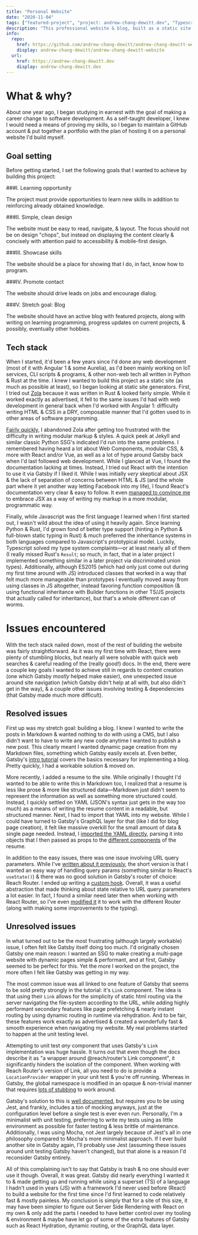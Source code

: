 ```yaml
---
title: "Personal Website"
date: "2020-11-04"
tags: ["featured-project", "project: andrew-chang-dewitt.dev", "Typescript", "Javascript", "SASS", "Gatsby", "CSS-modules", "Node", "Express", "Mocha", "Enzyme", "React Testing Library", "NGINX"]
description: "This professional website & blog, built as a static site with dynamically generated blog posts, resume, & portfolio. Self-hosted on a Ubuntu server with Nginx & a NodeJS/Express back-end for the contact form."
info:
  repo:
    href: https://github.com/andrew-chang-dewitt/andrew-chang-dewitt-website
    display: andrew-chang-dewitt/andrew-chang-dewitt-website
  url:
    href: https://andrew-chang-dewitt.dev
    display: andrew-chang-dewitt.dev
---
```


What & why?
===

About one year ago, I began studying in earnest with the goal of making a career change to software development. As a self-taught developer, I knew I would need a means of proving my skills, so I began to maintain a GitHub account & put together a portfolio with the plan of hosting it on a personal website I'd build myself.

Goal setting
---

Before getting started, I set the following goals that I wanted to achieve by building this project:

###I. Learning opportunity

The project must provide opportunities to learn new skills in addition to reinforcing already obtained knowledge.

###II. Simple, clean design

The website must be easy to read, navigate, & layout. The focus should not be on design "chops", but instead on displaying the content clearly & concisely with attention paid to accessibility & mobile-first design.

###III. Showcase skills

The website should be a place for showing that I do, in fact, know how to program.

###IV. Promote contact

The website should drive leads on jobs and encourage dialog.

###V. Stretch goal: Blog

The website should have an active blog with featured projects, along with writing on learning programming, progress updates on current projects, & possibly, eventually other hobbies.

Tech stack
---

When I started, it'd been a few years since I'd done any web development (most of it with Angular 1 & some Aurelia), as I'd been mainly working on IoT services, CLI scripts & programs, & other non-web tech all written in Python & Rust at the time. I knew I wanted to build this project as a static site (as much as possible at least), so I began looking at static site generators. First, I tried out [Zola](https://www.getzola.org/) because it was written in Rust & looked fairly simple. While it worked exactly as advertised, it fell to the same issues I'd had with web development in general back when I'd worked with Angular 1: difficulty writing HTML & CSS in a DRY, composable manner that I'd gotten used to in other areas of software programming.

[Fairly quickly](https://github.com/andrew-chang-dewitt/andrew-chang-dewitt-website/tree/36ed4171044b990741b69fb0e3c55700101c40e5), I abandoned Zola after getting too frustrated with the difficulty in writing modular markup & styles. A quick peek at Jekyll and similar classic Python SSG's indicated I'd run into the same problems. I remembered having heard a lot about Web Components, modular CSS, & more with React and/or Vue, as well as a lot of hype around Gatsby back when I'd last followed web development. While I glanced at Vue, I found the documentation lacking at times. Instead, I tried out React with the intention to use it via Gatsby if I liked it. While I was initially _very_ skeptical about JSX & the lack of separation of concerns between HTML & JS (and the whole part where it yet another way letting Facebook into my life), I found React's documentation very clear & easy to follow. It even [managed to convince me](https://reactjs.org/docs/introducing-jsx.html#why-jsx) to embrace JSX as a way of writing my markup in a more modular, programmatic way.

Finally, while Javascript was the first language I learned when I first started out, I wasn't wild about the idea of using it heavily again. Since learning Python & Rust, I'd grown fond of better type support (hinting in Python & full-blown static typing in Rust) & much preferred the inheritance systems in both languages compared to Javascript's prototypical model. Luckily, Typescript solved my type system complaints&mdash;or at least nearly all of them (I really missed Rust's `Result`; so much, in fact, that in a later project I implemented something similar in a later project via discriminated union types). Additionally, although ES2015 (which had only just come out during my first time around with JS) introduced classes that worked in a way that felt much more manageable than prototypes I eventually moved away from using classes in JS altogether, instead favoring function composition (& using functional inheritance with Builder functions in other TS/JS projects that actually called for inheritance), but that's a whole different can of worms.

Issues encountered
===

With the tech stack nailed down, most of the rest of building the website was fairly straightforward. As it was my first time with React, there were plenty of stumbling blocks, but nearly all were solvable with quick web searches & careful reading of the (really good!) docs. In the end, there were a couple key goals I wanted to achieve still in regards to content creation (one which Gatsby _mostly_ helped make easier), one unexpected issue around site navigation (which Gatsby didn't help at all with, but also didn't get in the way), & a couple other issues involving testing & dependencies (that Gatsby made much more difficult).

Resolved issues
---

First up was my stretch goal: building a blog. I knew I wanted to write the posts in Markdown & wanted nothing to do with using a CMS, but I also didn't want to have to write any new code anytime I wanted to publish a new post. This clearly meant I wanted dynamic page creation from my Markdown files, something which Gatsby easily excels at. Even better, Gatsby's [intro tutorial](https://www.gatsbyjs.com/tutorial/part-seven/) covers the basics necessary for implementing a blog. Pretty quickly, I had a workable solution & moved on.

More recently, I added a resume to the site. While originally I thought I'd wanted to be able to write this in Markdown too, I realized that a resume is less like prose & more like structured data&mdash;Markdown just didn't seem to represent the information as well as something more structured could. Instead, I quickly settled on YAML (JSON's syntax just gets in the way too much) as a means of writing the resume content in a readable, but structured manner. Next, I had to import that YAML into my website. While I could have turned to Gatsby's GraphQL layer for that (like I did for blog page creation), it felt like massive overkill for the small amount of data & single page needed. Instead, I [imported the YAML directly](https://github.com/andrew-chang-dewitt/andrew-chang-dewitt-website/blob/022174b91a5b0814e0fa209e44e00b51cd192094/src/components/pages/Resume.tsx#L10), parsing it into objects that I then passed as props to the [different components](https://github.com/andrew-chang-dewitt/andrew-chang-dewitt-website/tree/022174b91a5b0814e0fa209e44e00b51cd192094/src/components/resume) of the resume.

In addition to the easy issues, there was one issue involving URL query parameters. While I've [written about it previously](https://andrew-chang-dewitt.dev/blog/posts/gatsby-query-parameters), the short version is that I wanted an easy way of handling query params (something similar to React's `useState()`) & there was no good solution in Gatsby's router of choice: Reach Router. I ended up writing a [custom hook](https://github.com/andrew-chang-dewitt/andrew-chang-dewitt-website/blob/984177220baf696d31fc71fa8ec172475adb2c7e/src/utils/queryHooks.ts). Overall, it was a useful abstraction that made thinking about state relative to URL query parameters a lot easier. In fact, I found a similar need later then when working with React Router, so I've even [modified it](https://github.com/andrew-chang-dewitt/we-cook-sometimes/blob/b1b8a5c125f875dd8a7190d527f879cc066cedb1/src/utils/useQueryParam.ts) it to work with the different Router (along with making some improvements to the typing).

Unresolved issues
---

In what turned out to be the most frustrating (although largely workable) issue, I often felt like  Gatsby itself doing too much. I'd originally chosen Gatsby one main reason: I wanted an SSG to make creating a multi-page website with dynamic pages simple & performant, and at first, Gatsby seemed to be perfect for this. Yet the more I worked on the project, the more often I felt like Gatsby was getting in my way.

The most common issue was all linked to one feature of Gatsby that seems to be sold pretty strongly in the tutorial: it's `Link` component. The idea is that using their `Link` allows for the simplicity of static html routing via the server navigating the file-system according to the URL, while adding highly performant secondary features like page prefetching & nearly instant routing by using dynamic routing in runtime via rehydration. And to be fair, these features work exactly as advertised & created a wonderfully fast & smooth experience when navigating my website. My real problems started to happen at the unit testing level.

Attempting to unit test _any_ component that uses Gatsby's `Link` implementation was huge hassle. It turns out that even though the docs describe it as "a wrapper around @reach/router’s Link component", it significantly hinders the isolation of the component. When working with Reach Router's version of Link, all you need to do is provide a `LocationProvider` wrapper in your unit test & you're off running. Whereas in Gatsby, the global namespace is modified in an opaque & non-trivial manner that requires [lots of stubbing](https://github.com/andrew-chang-dewitt/andrew-chang-dewitt-website/blob/ceee73e13934a506d87529639d757f7227329dc5/src/components/blog/FilterControls.spec.tsx#L37-L47) to work around.

Gatsby's solution to this is [well documented](https://www.gatsbyjs.com/docs/unit-testing/#setting-up-your-environment), but requires you to be using Jest, and frankly, includes a ton of mocking anyways, just at the configuration level before a single test is ever even run. Personally, I'm a minimalist with unit testing, preferring to write my tests using as little environment as possible for faster testing & less brittle of maintenance. Additionally, I was using Mocha, not Jest largely because of Jest's all in one philosophy compared to Mocha's more minimalist approach. If I ever build another site in Gatsby again, I'll probably use Jest (assuming these issues around unit testing Gatsby haven't changed), but that alone is a reason I'd reconsider Gatsby entirely.

All of this complaining isn't to say that Gatsby is trash & no one should ever use it though. Overall, it was great. Gatsby did nearly everything I wanted it to & made getting up and running while using a superset (TS) of a language I hadn't used in years (JS) with a framework I'd never used before (React) to build a website for the first time since I'd first learned to code relatively fast & mostly painless. My conclusion is simply that for a site of this size, it may have been simpler to figure out Server Side Rendering with React on my own & only add the parts I needed to have better control over my tooling & environment & maybe have let go of some of the extra features of Gatsby such as React Hydration, dynamic routing, or the GraphQL data layer.
